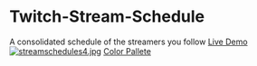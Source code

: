 # Twitch-Stream-Schedule
A consolidated schedule of the streamers you follow
[Live Demo](https://stream.gelati.dev)
[![streamschedules4.jpg](https://i.postimg.cc/QMYh8FHh/streamschedules4.jpg)](https://postimg.cc/kVSkwXQp)
[Color Pallete](https://lospec.com/palette-list/soapy-10)

